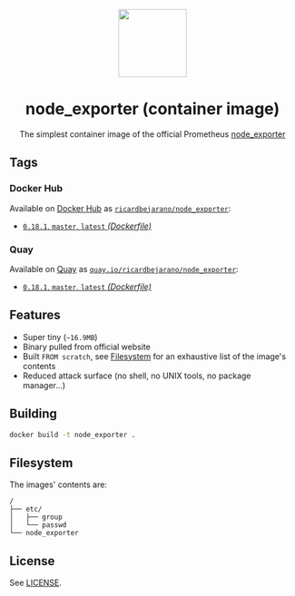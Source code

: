<p align=center><img src=https://emojipedia-us.s3.dualstack.us-west-1.amazonaws.com/thumbs/320/apple/198/fire-extinguisher_1f9ef.png width=120px></p>
<h1 align=center>node_exporter (container image)</h1>
<p align=center>The simplest container image of the official Prometheus <a href=https://github.com/prometheus/node_exporter>node_exporter</a></p>


## Tags

### Docker Hub

Available on [Docker Hub](https://hub.docker.com) as [`ricardbejarano/node_exporter`](https://hub.docker.com/r/ricardbejarano/node_exporter):

- [`0.18.1`, `master`, `latest` *(Dockerfile)*](https://github.com/ricardbejarano/node_exporter/blob/master/Dockerfile)

### Quay

Available on [Quay](https://quay.io) as [`quay.io/ricardbejarano/node_exporter`](https://quay.io/repository/ricardbejarano/node_exporter):

- [`0.18.1`, `master`, `latest` *(Dockerfile)*](https://github.com/ricardbejarano/node_exporter/blob/master/Dockerfile)


## Features

* Super tiny (`~16.9MB`)
* Binary pulled from official website
* Built `FROM scratch`, see [Filesystem](#filesystem) for an exhaustive list of the image's contents
* Reduced attack surface (no shell, no UNIX tools, no package manager...)


## Building

```bash
docker build -t node_exporter .
```


## Filesystem

The images' contents are:

```
/
├── etc/
│   ├── group
│   └── passwd
└── node_exporter
```


## License

See [LICENSE](https://github.com/ricardbejarano/node_exporter/blob/master/LICENSE).
